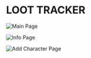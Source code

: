 # LOOT TRACKER

![Main Page](https://i.imgur.com/ECTt0oK.png)

![Info Page](https://i.imgur.com/7VS9Qnz.png)

![Add Character Page](https://i.imgur.com/LQg9riV.png)
